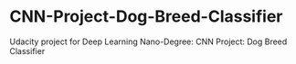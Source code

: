 # CNN-Project-Dog-Breed-Classifier
Udacity project for Deep Learning Nano-Degree: CNN Project: Dog Breed Classifier
